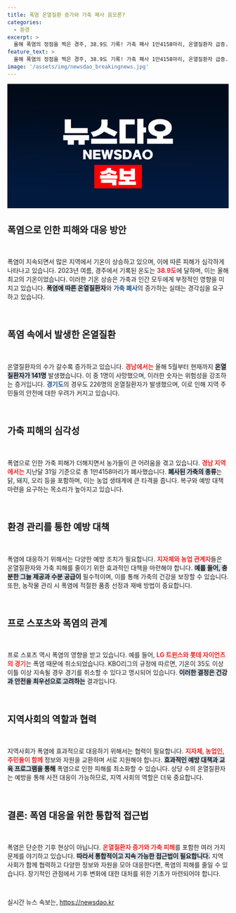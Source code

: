 ```yaml
---
title: 폭염 온열질환 증가와 가축 폐사 음모론?
categories:
  - 환경
excerpt: >
  올해 폭염의 정점을 찍은 경주, 38.9도 기록! 가축 폐사 1만4158마리, 온열질환자 급증. 이 무더위가 여전히 이어지고 있어 전국민이 긴장을 늦출 수 없는 상황이다.
feature_text: >
  올해 폭염의 정점을 찍은 경주, 38.9도 기록! 가축 폐사 1만4158마리, 온열질환자 급증. 이 무더위가 여전히 이어지고 있어 전국민이 긴장을 늦출 수 없는 상황이다.
image: '/assets/img/newsdao_breakingnews.jpg'
---
```


<p><img src="/assets/img/newsdao_breakingnews.jpg" alt="cryptoinkorea 속보" /></p>

<h2 data-ke-size="size26">폭염으로 인한 피해와 대응 방안</h2>

<p data-ke-size="size16">&nbsp;</p>

<p>폭염이 지속되면서 많은 지역에서 기온이 상승하고 있으며, 이에 따른 피해가 심각하게 나타나고 있습니다. 2023년 여름, 경주에서 기록된 온도는 <b><span style="color: #ee2323;">38.9도</span></b>에 달하며, 이는 올해 최고의 기온이었습니다. 이러한 기온 상승은 가축과 인간 모두에게 부정적인 영향을 미치고 있습니다. <b><span style="background-color: #21538527;">폭염에 따른 온열질환자</span></b>와 <b><span style="color: #1a5490;">가축 폐사</span></b>의 증가하는 실태는 경각심을 요구하고 있습니다.</p>

<p data-ke-size="size16">&nbsp;</p>

<h2 data-ke-size="size26">폭염 속에서 발생한 온열질환</h2>

<p data-ke-size="size16">&nbsp;</p>

<p>온열질환자의 수가 갈수록 증가하고 있습니다. <b><span style="color: #ee2323;">경남에서는</span></b> 올해 5월부터 현재까지 <b><span style="background-color: #21538527;">온열질환자가 141명</span></b> 발생했습니다. 이 중 1명이 사망했으며, 이러한 숫자는 위험성을 강조하는 증거입니다. <b><span style="color: #1a5490;">경기도</span></b>의 경우도 226명의 온열질환자가 발생했으며, 이로 인해 지역 주민들의 안전에 대한 우려가 커지고 있습니다.</p>

<p data-ke-size="size16">&nbsp;</p>

<h2 data-ke-size="size26">가축 피해의 심각성</h2>

<p data-ke-size="size16">&nbsp;</p>

<p>폭염으로 인한 가축 피해가 더해지면서 농가들이 큰 어려움을 겪고 있습니다. <b><span style="color: #ee2323;">경남 지역에서는</span></b> 지난달 31일 기준으로 총 1만4158마리가 폐사했습니다. <b><span style="background-color: #21538527;">폐사된 가축의 종류</span></b>는 닭, 돼지, 오리 등을 포함하며, 이는 농업 생태계에 큰 타격을 줍니다. 복구와 예방 대책 마련을 요구하는 목소리가 높아지고 있습니다.</p>

<p data-ke-size="size16">&nbsp;</p>

<h2 data-ke-size="size26">환경 관리를 통한 예방 대책</h2>

<p data-ke-size="size16">&nbsp;</p>

<p>폭염에 대응하기 위해서는 다양한 예방 조치가 필요합니다. <b><span style="color: #ee2323;">지자체와 농업 관계자</span></b>들은 온열질환자와 가축 피해를 줄이기 위한 효과적인 대책을 마련해야 합니다. <b><span style="background-color: #21538527;">예를 들어, 충분한 그늘 제공과 수분 공급이</span></b> 필수적이며, 이를 통해 가축의 건강을 보장할 수 있습니다. 또한, 농작물 관리 시 폭염에 적절한 품종 선정과 재배 방법이 중요합니다.</p>

<p data-ke-size="size16">&nbsp;</p>

<h2 data-ke-size="size26">프로 스포츠와 폭염의 관계</h2>

<p data-ke-size="size16">&nbsp;</p>

<p>프로 스포츠 역시 폭염의 영향을 받고 있습니다. 예를 들어, <b><span style="color: #ee2323;">LG 트윈스와 롯데 자이언츠의 경기</span></b>는 폭염 때문에 취소되었습니다. KBO리그의 규정에 따르면, 기온이 35도 이상 이틀 이상 지속될 경우 경기를 취소할 수 있다고 명시되어 있습니다. <b><span style="background-color: #21538527;">이러한 결정은 건강과 안전을 최우선으로 고려하는</span></b> 결과입니다.</p>

<p data-ke-size="size16">&nbsp;</p>

<h2 data-ke-size="size26">지역사회의 역할과 협력</h2>

<p data-ke-size="size16">&nbsp;</p>

<p>지역사회가 폭염에 효과적으로 대응하기 위해서는 협력이 필요합니다. <b><span style="color: #ee2323;">지자체, 농업인, 주민들이 함께</span></b> 정보와 자원을 교환하며 서로 지원해야 합니다. <b><span style="background-color: #21538527;">효과적인 예방 대책과 교육 프로그램을 통해</span></b> 폭염으로 인한 피해를 최소화할 수 있습니다. 상당 수의 온열질환자는 예방을 통해 사전 대응이 가능하므로, 지역 사회의 역할은 더욱 중요합니다.</p>

<p data-ke-size="size16">&nbsp;</p>

<h2 data-ke-size="size26">결론: 폭염 대응을 위한 통합적 접근법</h2>

<p data-ke-size="size16">&nbsp;</p>

<p>폭염은 단순한 기후 현상이 아닙니다. <b><span style="color: #ee2323;">온열질환자 증가와 가축 피해</span></b>를 포함한 여러 가지 문제를 야기하고 있습니다. <b><span style="background-color: #21538527;">따라서 통합적이고 지속 가능한 접근법이 필요합니다.</span></b> 지역 사회가 함께 협력하고 다양한 정보와 자원을 모아 대응한다면, 폭염의 피해를 줄일 수 있습니다. 장기적인 관점에서 기후 변화에 대한 대처를 위한 기초가 마련되어야 합니다. </p>

<p data-ke-size="size16">&nbsp;</p>
실시간 뉴스 속보는, <a href="https://newsdao.kr" rel="dofollow">https://newsdao.kr</a>


